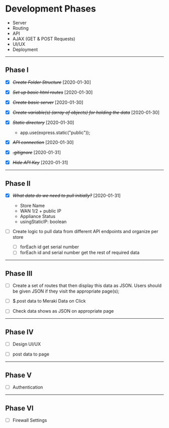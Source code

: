 # Development Phases

* Server
* Routing
* API
* AJAX (GET & POST Requests)
* UI/UX
* Deployment

--------------------------------------------------------------------------------------------

## Phase I 

* [X] ~~*Create Folder Structure*~~ [2020-01-30]

* [X] ~~*Set up basic html routes*~~ [2020-01-30]

* [X] ~~*Create basic server*~~ [2020-01-30]

* [X] ~~*Create variable(s) (array of objects) for holding the data*~~ [2020-01-30]

* [X] ~~*Static directory*~~ [2020-01-30]
    
    * app.use(express.static("public"));

* [X] ~~*API connection*~~ [2020-01-30] 

* [X] ~~*.gitignore*~~ [2020-01-31]

* [X] ~~*Hide API Key*~~ [2020-01-31]

--------------------------------------------------------------------------------------------

## Phase II

* [X] ~~*What data do we need to pull initially?*~~ [2020-01-31] 

    * Store Name
    * WAN 1/2 + public IP
    * Appliance Status
    * usingStaticIP: boolean

* [ ] Create logic to pull data from different API endpoints and organize per store
    * [ ] forEach id get serial number
    * [ ] forEach id and serial number get the rest of required data

--------------------------------------------------------------------------------------------

## Phase III

* [ ] Create a set of routes that then display this data as JSON. Users should be given JSON if they visit the appropriate page(s);

* [ ] $.post data to Meraki Data on Click

* [ ] Check data shows as JSON on appropriate page

--------------------------------------------------------------------------------------------

## Phase IV

* [ ] Design UI/UX

* [ ] post data to page

--------------------------------------------------------------------------------------------

## Phase V

* [ ] Authentication

--------------------------------------------------------------------------------------------

## Phase VI

* [ ] Firewall Settings





